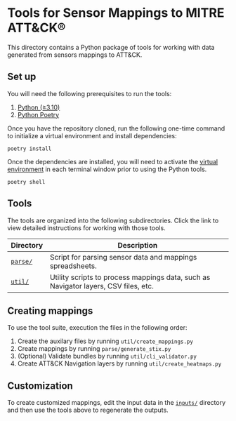 # Tools for Sensor Mappings to MITRE ATT&CK®

This directory contains a Python package of tools for working with data generated from sensors mappings to ATT&CK.

## Set up

You will need the following prerequisites to run the tools:

1. [Python (≥3.10)](https://www.python.org/downloads/)
2. [Python Poetry](https://python-poetry.org/docs/#installation)

Once you have the repository cloned, run the following one-time command to initialize a virtual environment and install dependencies:

```
poetry install
```

Once the dependencies are installed, you will need to activate the [virtual environment](https://python-poetry.org/docs/basic-usage/#activating-the-virtual-environment) in each terminal window prior to using the Python tools.

```
poetry shell
```

## Tools

The tools are organized into the following subdirectories. Click the link to view detailed instructions for working with those tools.

| Directory                     | Description                                                                         |
| ----------------------------- | ----------------------------------------------------------------------------------- |
| [`parse/`](./parse)           | Script for parsing sensor data and mappings spreadsheets.                           |
| [`util/`](./util)             | Utility scripts to process mappings data, such as Navigator layers, CSV files, etc. |

## Creating mappings
To use the tool suite, execution the files in the following order:
1. Create the auxilary files by running `util/create_mappings.py`
2. Create mappings by running `parse/generate_stix.py`
3. (Optional) Validate bundles by running `util/cli_validator.py`
4. Create ATT&CK Navigation layers by running `util/create_heatmaps.py`


## Customization

To create customized mappings, edit the input data in the [`inputs/`](../mappings/input) directory and then use the tools above to regenerate the outputs.
